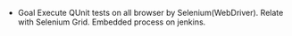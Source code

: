 - Goal
  Execute QUnit tests on all browser by Selenium(WebDriver).
  Relate with Selenium Grid.
  Embedded process on jenkins.
